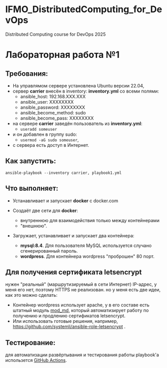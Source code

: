 # IFMO_DistributedComputing_for_DevOps
Distributed Computing course for DevOps 2025

# Лабораторная работа №1


Требования:
-----------
* На управлямом сервере установлена Ubuntu версии 22.04,
* сервер **carrier** внесён в inventory: **inventory.yml** со всеми полями:
  * ansible_host: 192.168.XXX.XXX
  * ansible_user: XXXXXXXX
  * ansible_password: XXXXXXXX
  * ansible_become_method: sudo
  * ansible_become_pass: XXXXXXXX
* на сервере **carrier** заведён пользователь из **inventory.yml**:
  * ```useradd someuser```
* и он добавлен в группу sudo:
  * ```usermod -aG sudo someuser```,
* с сервера есть доступ в Интернет.

Как запустить:
--------------
```ansible-playbook --inventory carrier, playbook1.yml```

Что выполняет:
--------------
* Устанавливает и запускает **docker** c docker.com

* Создаёт две сети для **docker**:
  * внутреннюю для взаимодействия только между контейнерами
  * "внешнюю".

* Загружает, устанавливает и запускает два контейнера:
  * **mysql:8.4**. Для пользователя MySQL используется случано сгенерированный пароль.
  * **wordpress**. Для контейнера wordpress "проброшен" 80 порт.

Для получения сертификата **letsencrypt** 
-----------------------------------------
нужен "реальный" (маршрутизируемый в сети Интернет) IP-адрес, у меня его нет, поэтому HTTPS не реализован. но у меня есть две идеи, как это можно сделать:
  * Контейнер wordpress использует apache, у в его составе есть штатный модуль [mod_md](https://httpd.apache.org/docs/2.4/mod/mod_md.html),
который автоматизирует работу по получению и продлению сертификатов letsencrypt.
  * Или использовать готовые решения, например, https://github.com/systemli/ansible-role-letsencrypt .

Тестирование:
------------
для автоматизации развёртывания и тестирования работы playbook'а использется [GitHub Actions](https://github.com/features/actions).
